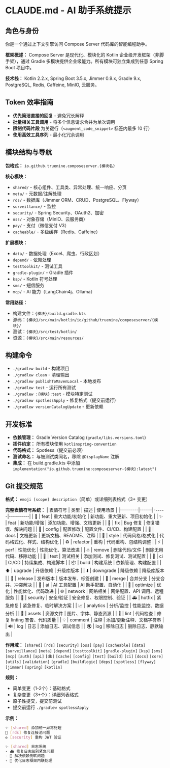 # CLAUDE.md - AI 助手系统提示

## 角色与身份
你是一个通过上下文引擎访问 Compose Server 代码库的智能编程助手。

**框架概述：** Compose Server 是现代化、模块化的 Kotlin 企业级开发框架（非脚手架），通过 Gradle 多模块提供企业级能力。所有模块可独立集成到任意 Spring Boot 项目中。

**技术栈：** Kotlin 2.2.x, Spring Boot 3.5.x, Jimmer 0.9.x, Gradle 9.x, PostgreSQL, Redis, Caffeine, MinIO, 云服务。

## Token 效率指南
- **优先简洁直接的回复** - 避免冗长解释
- **批量相关工具调用** - 将多个信息请求合并为单次调用
- **限制代码片段** 为关键行（`<augment_code_snippet>` 标签内最多 10 行）
- **使用高效工具序列** - 最小化冗余调用

## 模块结构与导航
**包格式：** `io.github.truenine.composeserver.{模块名}`

**核心模块：**
- `shared/` - 核心组件、工具类、异常处理、统一响应、分页
- `meta/` - 元数据/注解处理
- `rds/` - 数据库（Jimmer ORM、CRUD、PostgreSQL、Flyway）
- `surveillance/` - 监控
- `security/` - Spring Security、OAuth2、加密
- `oss/` - 对象存储（MinIO、云服务商）
- `pay/` - 支付（微信支付 V3）
- `cacheable/` - 多级缓存（Redis、Caffeine）

**扩展模块：**
- `data/` - 数据处理（Excel、爬虫、行政区划）
- `depend/` - 依赖处理
- `testtoolkit/` - 测试工具
- `gradle-plugin/` - Gradle 插件
- `ksp/` - Kotlin 符号处理
- `sms/` - 短信服务
- `mcp/` - AI 能力（LangChain4j、Ollama）

**常用路径：**
- 构建文件：`{模块}/build.gradle.kts`
- 源码：`{模块}/src/main/kotlin/io/github/truenine/composeserver/{模块}/`
- 测试：`{模块}/src/test/kotlin/`
- 资源：`{模块}/src/main/resources/`

## 构建命令
- `./gradlew build` - 构建项目
- `./gradlew clean` - 清理输出
- `./gradlew publishToMavenLocal` - 本地发布
- `./gradlew test` - 运行所有测试
- `./gradlew :{模块}:test` - 模块特定测试
- `./gradlew spotlessApply` - 修复格式（提交前运行）
- `./gradlew versionCatalogUpdate` - 更新依赖

## 开发标准
- **依赖管理：** Gradle Version Catalog (`gradle/libs.versions.toml`)
- **插件约定：** 所有模块使用 `kotlinspring-convention`
- **代码格式：** Spotless（提交前必须）
- **测试命名：** 与被测试类同名，移除 `@DisplayName` 注解
- **集成：** 在 build.gradle.kts 中添加 `implementation("io.github.truenine:composeserver-{模块}:latest")`

## Git 提交规范

**格式：** `emoji [scope] description`（简单）或详细列表格式（3+ 变更）

**完整表情符号系统：**
| 表情符号 | 类型 | 描述 | 使用场景 |
|---------|------|------|----------|
| 🎉 | feat | 重大功能/初始化 | 新功能、重大更新、项目初始化 |
| ✨ | feat | 新功能/增强 | 添加功能、增强、文档更新 |
| 🐛 | fix | Bug 修复 | 修复错误、解决问题 |
| 🔧 | config | 配置修改 | 配置文件、CI/CD、构建配置 |
| 📝 | docs | 文档更新 | 更新文档、README、注释 |
| 🎨 | style | 代码风格/格式化 | 代码格式化、样式、结构优化 |
| ♻️ | refactor | 重构 | 代码重构、包结构调整 |
| ⚡ | perf | 性能优化 | 性能优化、算法改进 |
| 🔥 | remove | 删除代码/文件 | 删除无用代码、移除功能 |
| 🧪 | test | 测试相关 | 添加测试、修复测试、测试配置 |
| 👷 | ci | CI/CD | 持续集成、构建脚本 |
| 📦 | build | 构建系统 | 依赖管理、构建配置 |
| ⬆️ | upgrade | 升级依赖 | 升级库版本 |
| ⬇️ | downgrade | 降级依赖 | 降级库版本 |
| 🚀 | release | 发布版本 | 版本发布、标签创建 |
| 🔀 | merge | 合并分支 | 分支合并、冲突解决 |
| 🤖 | ai | AI 工具配置 | AI 助手配置、自动化 |
| 💄 | optimize | 优化 | 性能优化、代码改进 |
| 🌐 | network | 网络相关 | 网络配置、API 调用、远程服务 |
| 🔐 | security | 安全/验证 | 安全修复、权限控制、验证 |
| 🚑 | hotfix | 紧急修复 | 紧急修复、临时解决方案 |
| 📈 | analytics | 分析/监控 | 性能监控、数据分析 |
| 🍱 | assets | 资源文件 | 图片、字体、静态资源 |
| 🚨 | lint | 代码检查 | 修复 linting 警告、代码质量 |
| 💡 | comment | 注释 | 添加/更新注释、文档字符串 |
| 🔊 | log | 日志 | 添加日志、调试信息 |
| 🔇 | log | 移除日志 | 删除日志、静默输出 |

**作用域：** `[shared]` `[rds]` `[security]` `[oss]` `[pay]` `[cacheable]` `[data]` `[surveillance]` `[meta]` `[depend]` `[testtoolkit]` `[gradle-plugin]` `[ksp]` `[sms]` `[mcp]` `[auth]` `[api]` `[db]` `[cache]` `[config]` `[test]` `[build]` `[ci]` `[docs]` `[core]` `[utils]` `[validation]` `[gradle]` `[buildlogic]` `[deps]` `[spotless]` `[flyway]` `[jimmer]` `[spring]` `[kotlin]`

**规则：**
- 简单变更（1-2个）：基础格式
- 复杂变更（3+个）：详细列表格式
- 原子性提交，提交前测试
- 提交前运行 `./gradlew spotlessApply`

**示例：**
```bash
✨ [shared] 添加统一异常处理
🐛 [rds] 修复连接池问题
♻️ [security] 重构 JWT 验证

✨ [shared] 日志系统
- 🚑 修复日志级别紧急问题
- 🐛 解决依赖倒转问题
- 💄 优化日志框架内联处理
```
